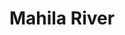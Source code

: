 ---
title: "Mahila River"
title_bn: "মাহিলা নদী"
description: "This river ousted between Tharul and Shyampur of Ghoraghat Upazilla, Dinajpur that confluence with Korotoya at Hasanhor."
---
